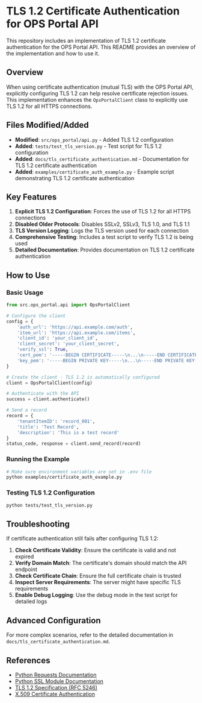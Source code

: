 # TLS 1.2 Certificate Authentication for OPS Portal API

This repository includes an implementation of TLS 1.2 certificate authentication for the OPS Portal API. This README provides an overview of the implementation and how to use it.

## Overview

When using certificate authentication (mutual TLS) with the OPS Portal API, explicitly configuring TLS 1.2 can help resolve certificate rejection issues. This implementation enhances the `OpsPortalClient` class to explicitly use TLS 1.2 for all HTTPS connections.

## Files Modified/Added

- **Modified**: `src/ops_portal/api.py` - Added TLS 1.2 configuration
- **Added**: `tests/test_tls_version.py` - Test script for TLS 1.2 configuration
- **Added**: `docs/tls_certificate_authentication.md` - Documentation for TLS 1.2 certificate authentication
- **Added**: `examples/certificate_auth_example.py` - Example script demonstrating TLS 1.2 certificate authentication

## Key Features

1. **Explicit TLS 1.2 Configuration**: Forces the use of TLS 1.2 for all HTTPS connections
2. **Disabled Older Protocols**: Disables SSLv2, SSLv3, TLS 1.0, and TLS 1.1
3. **TLS Version Logging**: Logs the TLS version used for each connection
4. **Comprehensive Testing**: Includes a test script to verify TLS 1.2 is being used
5. **Detailed Documentation**: Provides documentation on TLS 1.2 certificate authentication

## How to Use

### Basic Usage

```python
from src.ops_portal.api import OpsPortalClient

# Configure the client
config = {
    'auth_url': 'https://api.example.com/auth',
    'item_url': 'https://api.example.com/items',
    'client_id': 'your_client_id',
    'client_secret': 'your_client_secret',
    'verify_ssl': True,
    'cert_pem': '-----BEGIN CERTIFICATE-----\n...\n-----END CERTIFICATE-----',
    'key_pem': '-----BEGIN PRIVATE KEY-----\n...\n-----END PRIVATE KEY-----'
}

# Create the client - TLS 1.2 is automatically configured
client = OpsPortalClient(config)

# Authenticate with the API
success = client.authenticate()

# Send a record
record = {
    'tenantItemID': 'record_001',
    'title': 'Test Record',
    'description': 'This is a test record'
}
status_code, response = client.send_record(record)
```

### Running the Example

```bash
# Make sure environment variables are set in .env file
python examples/certificate_auth_example.py
```

### Testing TLS 1.2 Configuration

```bash
python tests/test_tls_version.py
```

## Troubleshooting

If certificate authentication still fails after configuring TLS 1.2:

1. **Check Certificate Validity**: Ensure the certificate is valid and not expired
2. **Verify Domain Match**: The certificate's domain should match the API endpoint
3. **Check Certificate Chain**: Ensure the full certificate chain is trusted
4. **Inspect Server Requirements**: The server might have specific TLS requirements
5. **Enable Debug Logging**: Use the debug mode in the test script for detailed logs

## Advanced Configuration

For more complex scenarios, refer to the detailed documentation in `docs/tls_certificate_authentication.md`.

## References

- [Python Requests Documentation](https://docs.python-requests.org/)
- [Python SSL Module Documentation](https://docs.python.org/3/library/ssl.html)
- [TLS 1.2 Specification (RFC 5246)](https://tools.ietf.org/html/rfc5246)
- [X.509 Certificate Authentication](https://en.wikipedia.org/wiki/X.509)
